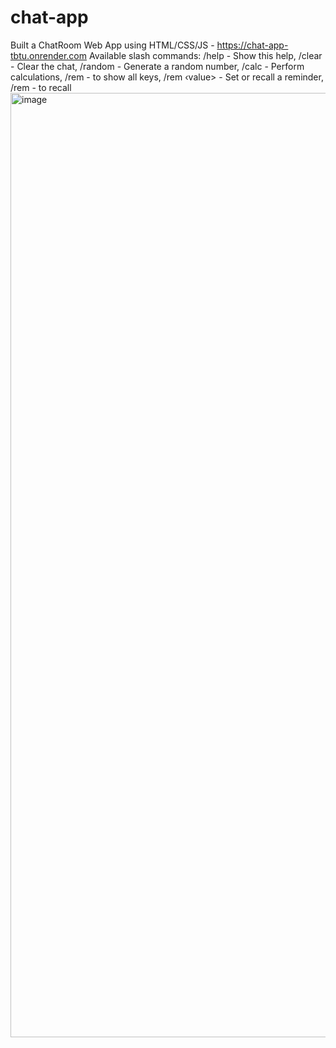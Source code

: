 # chat-app
Built a ChatRoom Web App using HTML/CSS/JS - https://chat-app-tbtu.onrender.com
Available slash commands:
/help - Show this help, /clear - Clear the chat, /random - Generate a random number,
/calc <expression> - Perform calculations, /rem - to show all keys, /rem <key> ‹value> - Set or recall a reminder, /rem <key> - to recall 
<img width="1511" alt="image" src="https://github.com/ajinkyabodke/chat-app/assets/62661565/8ad7ff1c-d20f-473d-a2a2-d9242544e455">


